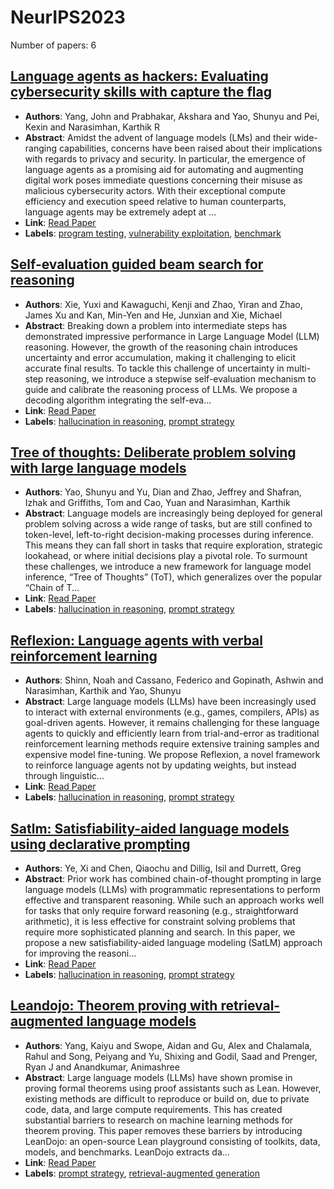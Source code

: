 # NeurIPS2023

Number of papers: 6

## [Language agents as hackers: Evaluating cybersecurity skills with capture the flag](paper_1.md)
- **Authors**: Yang, John and Prabhakar, Akshara and Yao, Shunyu and Pei, Kexin and Narasimhan, Karthik R
- **Abstract**: Amidst the advent of language models (LMs) and their wide-ranging capabilities, concerns have been raised about their implications with regards to privacy and security. In particular, the emergence of language agents as a promising aid for automating and augmenting digital work poses immediate questions concerning their misuse as malicious cybersecurity actors. With their exceptional compute efficiency and execution speed relative to human counterparts, language agents may be extremely adept at ...
- **Link**: [Read Paper](https://openreview.net/forum?id=KOZwk7BFc3&noteId=OIANITRY6R)
- **Labels**: [program testing](../../labels/program_testing.md), [vulnerability exploitation](../../labels/vulnerability_exploitation.md), [benchmark](../../labels/benchmark.md)

## [Self-evaluation guided beam search for reasoning](paper_2.md)
- **Authors**: Xie, Yuxi and Kawaguchi, Kenji and Zhao, Yiran and Zhao, James Xu and Kan, Min-Yen and He, Junxian and Xie, Michael
- **Abstract**: Breaking down a problem into intermediate steps has demonstrated impressive performance in Large Language Model (LLM) reasoning. However, the growth of the reasoning chain introduces uncertainty and error accumulation, making it challenging to elicit accurate final results. To tackle this challenge of uncertainty in multi-step reasoning, we introduce a stepwise self-evaluation mechanism to guide and calibrate the reasoning process of LLMs. We propose a decoding algorithm integrating the self-eva...
- **Link**: [Read Paper](https://arxiv.org/pdf/2305.00633.pdf)
- **Labels**: [hallucination in reasoning](../../labels/hallucination_in_reasoning.md), [prompt strategy](../../labels/prompt_strategy.md)

## [Tree of thoughts: Deliberate problem solving with large language models](paper_3.md)
- **Authors**: Yao, Shunyu and Yu, Dian and Zhao, Jeffrey and Shafran, Izhak and Griffiths, Tom and Cao, Yuan and Narasimhan, Karthik
- **Abstract**: Language models are increasingly being deployed for general problem solving across a wide range of tasks, but are still confined to token-level, left-to-right decision-making processes during inference. This means they can fall short in  tasks that require exploration, strategic lookahead, or where initial decisions play a pivotal role. To surmount these challenges, we introduce a new framework for language model inference, “Tree of Thoughts” (ToT), which generalizes over the popular “Chain of T...
- **Link**: [Read Paper](https://arxiv.org/abs/2305.10601)
- **Labels**: [hallucination in reasoning](../../labels/hallucination_in_reasoning.md), [prompt strategy](../../labels/prompt_strategy.md)

## [Reflexion: Language agents with verbal reinforcement learning](paper_4.md)
- **Authors**: Shinn, Noah and Cassano, Federico and Gopinath, Ashwin and Narasimhan, Karthik and Yao, Shunyu
- **Abstract**: Large language models (LLMs) have been increasingly used to interact with external environments (e.g., games, compilers, APIs) as goal-driven agents. However, it remains challenging for these language agents to quickly and efficiently learn from trial-and-error as traditional reinforcement learning methods require extensive training samples and expensive model fine-tuning. We propose Reflexion, a novel framework to reinforce language agents not by updating weights, but instead through linguistic...
- **Link**: [Read Paper](https://arxiv.org/abs/2303.11366)
- **Labels**: [hallucination in reasoning](../../labels/hallucination_in_reasoning.md), [prompt strategy](../../labels/prompt_strategy.md)

## [Satlm: Satisfiability-aided language models using declarative prompting](paper_5.md)
- **Authors**: Ye, Xi and Chen, Qiaochu and Dillig, Isil and Durrett, Greg
- **Abstract**: Prior work has combined chain-of-thought prompting in large language models (LLMs) with programmatic representations to perform effective and transparent reasoning. While such an approach works well for tasks that only require forward reasoning (e.g., straightforward arithmetic), it is less effective for constraint solving problems that require more sophisticated planning and search. In this paper, we propose a new satisfiability-aided language modeling (SatLM) approach for improving the reasoni...
- **Link**: [Read Paper](https://arxiv.org/pdf/2305.09656.pdf)
- **Labels**: [hallucination in reasoning](../../labels/hallucination_in_reasoning.md), [prompt strategy](../../labels/prompt_strategy.md)

## [Leandojo: Theorem proving with retrieval-augmented language models](paper_6.md)
- **Authors**: Yang, Kaiyu and Swope, Aidan and Gu, Alex and Chalamala, Rahul and Song, Peiyang and Yu, Shixing and Godil, Saad and Prenger, Ryan J and Anandkumar, Animashree
- **Abstract**: Large language models (LLMs) have shown promise in proving formal theorems using proof assistants such as Lean. However, existing methods are difficult to reproduce or build on, due to private code, data, and large compute requirements. This has created substantial barriers to research on machine learning methods for theorem proving. This paper removes these barriers by introducing LeanDojo: an open-source Lean playground consisting of toolkits, data, models, and benchmarks. LeanDojo extracts da...
- **Link**: [Read Paper](https://proceedings.neurips.cc/paper_files/paper/2023/file/4441469427094f8873d0fecb0c4e1cee-Paper-Datasets_and_Benchmarks.pdf)
- **Labels**: [prompt strategy](../../labels/prompt_strategy.md), [retrieval-augmented generation](../../labels/retrieval-augmented_generation.md)

